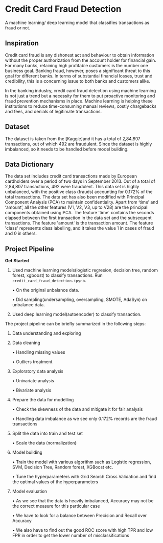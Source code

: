 # Credit Card Fraud Detection 
A machine learning/ deep learning model that classifies transactions as fraud or not. 

## Inspiration


Credit card fraud is any dishonest act and behaviour to obtain information without the proper authorization from the account holder for financial gain. For many banks, retaining high profitable customers is the number one business goal. Banking fraud, however, poses a significant threat to this goal for different banks. In terms of substantial financial losses, trust and credibility, this is a concerning issue to both banks and customers alike.

In the banking industry, credit card fraud detection using machine learning is not just a trend but a necessity for them to put proactive monitoring and fraud prevention mechanisms in place. Machine learning is helping these institutions to reduce time-consuming manual reviews, costly chargebacks and fees, and denials of legitimate transactions.

## Dataset

The dataset is taken from the [Kaggle]and it has a total of 2,84,807 transactions, out of which 492 are fraudulent. Since the dataset is highly imbalanced, so it needs to be handled before model building.

## Data Dictionary

The data set includes credit card transactions made by European cardholders over a period of two days in September 2013. Out of a total of 2,84,807 transactions, 492 were fraudulent. This data set is highly unbalanced, with the positive class (frauds) accounting for 0.172% of the total transactions. The data set has also been modified with Principal Component Analysis (PCA) to maintain confidentiality. Apart from ‘time’ and ‘amount’, all the other features (V1, V2, V3, up to V28) are the principal components obtained using PCA. The feature 'time' contains the seconds elapsed between the first transaction in the data set and the subsequent transactions. The feature 'amount' is the transaction amount. The feature 'class' represents class labelling, and it takes the value 1 in cases of fraud and 0 in others.


## Project Pipeline

**Get Started**
1. Used machine learning models(logistic regresion, decision tree, random forest, xgboost) to classify transactions. Run `credit_card_fraud_detection.ipynb`.

   • On the original unbalance data.
   
   • Did sampling(undersampling, oversampling, SMOTE, AdaSyn) on unbalance data.
   
2. Used deep learning model(autoencoder) to classify transaction. 

The project pipeline can be briefly summarized in the following steps:

1. Data understanding and exploring

2. Data cleaning

   • Handling missing values 

   • Outliers treatment

3. Exploratory data analysis

   • Univariate analysis

   • Bivariate analysis

4. Prepare the data for modelling 

   • Check the skewness of the data and mitigate it for fair analysis

   • Handling data imbalance as we see only 0.172% records are the fraud transactions

5. Split the data into train and test set

   • Scale the data (normalization)

6. Model building

   • Train the model with various algorithm such as Logistic regression, SVM, Decision Tree, Random forest, XGBoost etc.

   • Tune the hyperparameters with Grid Search Cross Validation and find the optimal values of the hyperparameters

7. Model evaluation 

   • As we see that the data is heavily imbalanced, Accuracy may not be the correct measure for this particular case

   • We have to look for a balance between Precision and Recall over Accuracy

   • We also have to find out the good ROC score with high TPR and low FPR in order to get the lower number of misclassifications
